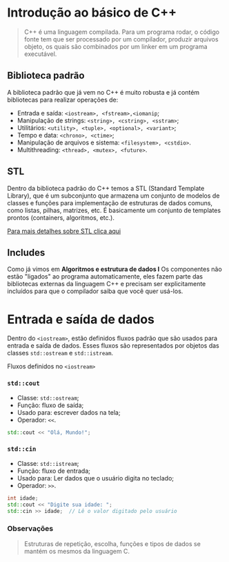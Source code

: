 # Introdução ao básico de C++

> C++ é uma linguagem compilada. Para um programa rodar, o código fonte tem que ser processado por um compilador, produzir arquivos objeto, os quais são combinados por um linker em um programa executável.

## Biblioteca padrão
A biblioteca padrão que já vem no C++ é muito robusta e já contém bibliotecas para realizar operações de:
- Entrada e saída: `<iostream>, <fstream>,<iomanip`;
- Manipulação de strings: `<string>, <cstring>, <sstram>`;
- Utilitários: `<utility>, <tuple>, <optional>, <variant>`;
- Tempo e data: `<chrono>, <ctime>`;
- Manipulação de arquivos e sistema: `<filesystem>, <cstdio>`.
- Multithreading: `<thread>, <mutex>, <future>`.


## STL
Dentro da biblioteca padrão do C++ temos a STL (Standard Template Library), que é um subconjunto que armazena um conjunto de modelos de classes e funções para implementação de estruturas de dados comuns, como listas, pilhas, matrizes, etc.
É basicamente um conjunto de templates prontos (containers, algoritmos, etc.).

[Para mais detalhes sobre STL clica aqui](https://www.geeksforgeeks.org/the-c-standard-template-library-stl/)


## Includes

Como já vimos em **Algoritmos e estrutura de dados I** Os componentes não estão "ligados" ao programa automaticamente, eles fazem parte das bibliotecas externas da linguagem C++ e precisam ser explicitamente incluídos para que o compilador saiba que você quer usá-los.

# Entrada e saída de dados

Dentro do `<iostream>`, estão definidos fluxos padrão que são usados para entrada e saída de dados. Esses fluxos são representados por objetos das classes `std::ostream` e `std::istream`.

Fluxos definidos no `<iostream>`

### `std::cout`

- Classe: `std::ostream`;
- Função: fluxo de saída;
- Usado para: escrever dados na tela;
- Operador: `<<`.

```C++
std::cout << "Olá, Mundo!";
```

### `std::cin`

- Classe: `std::istream`;
- Função: fluxo de entrada;
- Usado para: Ler dados que o usuário digita no teclado;
- Operador: `>>`.

```C++
int idade;
std::cout << "Digite sua idade: ";
std::cin >> idade;  // Lê o valor digitado pelo usuário
```

### Observações
> Estruturas de repetição, escolha, funções e tipos de dados se mantém os mesmos da linguagem C.

